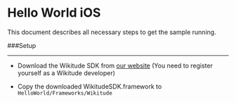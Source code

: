 # Hello World iOS

This document describes all necessary steps to get the sample running.


###Setup
***


* Download the Wikitude SDK from [our website](http://www.wikitude.com/developer/download-sdk) (You need to register yourself as a Wikitude developer)

* Copy the downloaded WikitudeSDK.framework to ```HelloWorld/Frameworks/Wikitude```

